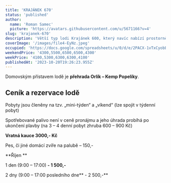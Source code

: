 ```yaml
---
title: 'KRAJÁNEK 670'
status: 'published'
author:
  name: 'Roman Samec'
  picture: 'https://avatars.githubusercontent.com/u/5671166?v=4'
slug: 'krajanek-670'
description: 'Větší typ lodi Krajánek 600, který navíc nabízí prostornější kajutu, vnitřní kormidelnu, a především větší opalovací palubu na přídi. '
coverImage: '/images/file4-EyNz.jpeg'
occupied: 'https://docs.google.com/spreadsheets/u/0/d/e/2PACX-1vTxCyobEJnpLcte-37LgDJicoHeCzav2kuXalQK6QDU-kky1Eshz_6VEm0mDfwKUw/pubhtml/sheet?headers=false&gid=144343434'
weekendPrice: '4300,5500,6500,6500,4300'
weekPrice: '4100,5300,6300,6300,4100'
publishedAt: '2023-10-20T19:26:23.955Z'
---
```


Domovským přístavem lodě je **přehrada Orlík – Kemp Popelíky**.

## **Ceník a rezervace lodě**

Pobyty jsou členěny na tzv. „mini-týden“ a „víkend“ (lze spojit v týdenní pobyt)

Spotřebované palivo není v ceně pronájmu a jeho úhrada probíhá po ukončení plavby (na 3 – 4 denní pobyt zhruba 600 – 900 Kč)

**Vratná kauce 3000,- Kč**

Pes, či jiné domácí zvíře na palubě – 150,-

**Říjen **

1 den (9:00 – 17:00) **\- 1 500,-**

2 dny (9:00 – 17:00 posledního dne** \- 2 500,-**

<br>

<br>

<br>

